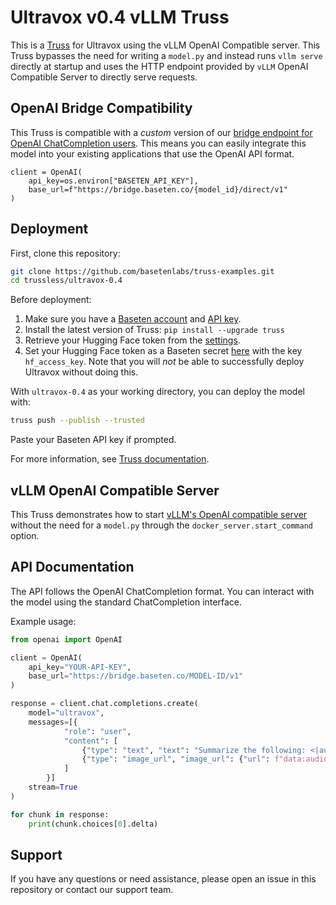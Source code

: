 # Ultravox v0.4 vLLM Truss

This is a [Truss](https://truss.baseten.co/) for Ultravox using the vLLM OpenAI Compatible server. This Truss bypasses the need for writing a `model.py` and instead runs `vllm serve` directly at startup and uses the HTTP endpoint provided by `vLLM` OpenAI Compatible Server to directly serve requests.

## OpenAI Bridge Compatibility

This Truss is compatible with a *custom* version of our [bridge endpoint for OpenAI ChatCompletion users](https://docs.baseten.co/api-reference/openai). This means you can easily integrate this model into your existing applications that use the OpenAI API format.

```
client = OpenAI(
    api_key=os.environ["BASETEN_API_KEY"],
    base_url=f"https://bridge.baseten.co/{model_id}/direct/v1"
)
```

## Deployment

First, clone this repository:

```sh
git clone https://github.com/basetenlabs/truss-examples.git
cd trussless/ultravox-0.4
```

Before deployment:

1. Make sure you have a [Baseten account](https://app.baseten.co/signup) and [API key](https://app.baseten.co/settings/account/api_keys).
2. Install the latest version of Truss: `pip install --upgrade truss`
3. Retrieve your Hugging Face token from the [settings](https://huggingface.co/settings/tokens).
4. Set your Hugging Face token as a Baseten secret [here](https://app.baseten.co/settings/secrets) with the key `hf_access_key`. Note that you will *not* be able to successfully deploy Ultravox without doing this.

With `ultravox-0.4` as your working directory, you can deploy the model with:

```sh
truss push --publish --trusted
```

Paste your Baseten API key if prompted.

For more information, see [Truss documentation](https://truss.baseten.co).

## vLLM OpenAI Compatible Server

This Truss demonstrates how to start [vLLM's OpenAI compatible server](https://docs.vllm.ai/en/latest/serving/openai_compatible_server.html) without the need for a `model.py` through the `docker_server.start_command` option.

## API Documentation

The API follows the OpenAI ChatCompletion format. You can interact with the model using the standard ChatCompletion interface.

Example usage:

```python
from openai import OpenAI

client = OpenAI(
    api_key="YOUR-API-KEY",
    base_url="https://bridge.baseten.co/MODEL-ID/v1"
)

response = client.chat.completions.create(
    model="ultravox",
    messages=[{
            "role": "user",
            "content": [
                {"type": "text", "text": "Summarize the following: <|audio|>"},
                {"type": "image_url", "image_url": {"url": f"data:audio/wav;base64,{base64_wav}"}}
            ]
        }]
    stream=True
)

for chunk in response:
    print(chunk.choices[0].delta)
```

## Support

If you have any questions or need assistance, please open an issue in this repository or contact our support team.
